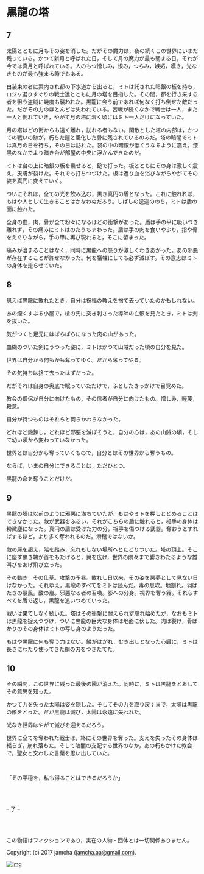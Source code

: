 # 黒龍の塔

## 7

太陽とともに月もその姿を消した。だがその魔力は，夜の続くこの世界にいまだ残っている。かつて新月と呼ばれた日，そして月の魔力が最も弱まる日，それが今では真月と呼ばれている。人のもつ憎しみ，恨み，つらみ，嫉妬，嘆き，光なきものが最も強まる時でもある。  

白装束の者に案内され都の下水道から出ると，ミトは託された暗銀の板を持ち，ロジャ選りすぐりの戦士達とともに月の塔を目指した。その間，都を行き来する者を狙う盗賊に幾度も襲われた。黒龍に会う前であれば何なく打ち倒せた敵だった。だがその力のほとんどは失われている。苦戦が続くなかで戦士は一人，また一人と倒れていき，やがて月の塔に着く頃にはミト一人だけになっていた。  

月の塔はどの街からも遠く離れ，訪れる者もない。閑散とした塔の内部は，かつての戦いの跡が，朽ちた鎧と風化した骨に残されているのみだ。塔の暗闇でミトは真月の日を待ち，その日は訪れた。袋の中の暗銀が低くうなるように震え，漆黒のなかでより暗き台が部屋の中央に浮かんできたのだ。  

ミトは台の上に暗銀の板を乗せると，鎚で打った。板とともにその身は激しく震え，皮膚が裂けた。それでも打ちつづけた。板は返り血を浴びながらやがてその姿を真円に変えていく。  

ついにそれは，全ての光を飲み込む，黒き真円の盾となった。これに触れれば，もはや人として生きることはかなわぬだろう。しばしの逡巡ののち，ミトは盾の面に触れた。  

全身の血，肉，骨が全て粉々になるほどの衝撃があった。盾は手の平に吸いつき離れず，その痛みにミトはのたうちまわった。盾は手の肉を食いやぶり，指や骨をえぐりながら，手の甲に再び現れると，そこに留まった。  

痛みが治まることはなく，同時に黒龍への怒りが激しくわきあがった。あの邪悪が存在することが許せなかった。何を犠牲にしても必ず滅ぼす。その意志はミトの身体を走らせていた。  

## 8

思えば黒龍に敗れたとき，自分は祝福の教えを捨て去っていたのかもしれない。  

あの煙くすぶる小屋で，槍の先に突き刺さった導師の亡骸を見たとき，ミトは剣を抜いた。  

気がつくと足元にはばらばらになった肉の山があった。  

血糊のついた剣にうつった姿に，ミトはかつて山賊だった頃の自分を見た。  

世界は自分から何もかも奪ってゆく。だから奪ってやる。  

その気持ちは捨て去ったはずだった。  

だがそれは自身の奥底で眠っていただけで，ふとしたきっかけで目覚めた。  

教会の僧侶が自分に向けたもの，その信者が自分に向けたもの。憎しみ，軽蔑，殺意。  

自分が持つものはそれらと何らかわらなかった。  

どれほど鍛錬し，どれほど邪悪を滅ぼそうと，自分の心は，あの山賊の頃，そして幼い頃から変わっていなかった。  

世界とは自分から奪っていくもので，自分とはその世界から奪うもの。  

ならば，いまの自分にできることは，ただひとつ。  

黒龍の命を奪うことだけだ。  

## 9

黒龍の塔は以前のように邪悪に満ちていたが，もはやミトを押しとどめることはできなかった。敵が武器をふるい，それがこちらの盾に触れると，相手の身体は粉微塵になった。真円の盾は受けた力の分，相手を傷つける武器。奪おうとすればするほど，より多く奪われるのだ。滑稽ではないか。  

敵の屍を超え，階を踏み，忘れもしない場所へとたどりついた。塔の頂上。そこに座す黒き塊が首をもたげると，翼を広げ，世界の隅々まで響きわたるような雄叫びをあげ飛び立った。  

その動き，その仕草。攻撃の予兆。敗れし日以来，その姿を悪夢として見ない日はなかった。それゆえ，黒龍のすべてをミトは読んだ。毒の息吹。地割れ。羽ばたきの暴風。酸の嵐。邪悪なる者の召喚。影への分身。視界を奪う霧。それらすべてを盾で返し，黒龍を追いつめていった。  

戦いは果てしなく続いた。塔はその衝撃に耐えられず崩れ始めたが，なおもミトは黒龍を捉えつづけ，ついに黒龍の巨大な身体は地面に伏した。肉は裂け，骨ばかりのその身体はミトの写し身のようだった。  

もはや黒龍に何も奪う力はない。鱗がはがれ，むき出しとなった心臓に，ミトは長きにわたり使ってきた鋼の刃をつきたてた。  

## 10

その瞬間，この世界に残った最後の陽が消えた。同時に，ミトは黒龍をとおしてその意思を知った。  

かつて力を失った太陽は姿を隠した。そしてその力を取り戻すまで，太陽は黒龍の形をとった。だが黒龍は滅び，太陽は永遠に失われた。  

光なき世界はやがて滅びを迎えるだろう。  

世界に全てを奪われた戦士は，終にその世界を奪った。支えを失ったその身体は揺らぎ，崩れ落ちた。そして暗闇の支配する世界のなか，あの朽ちかけた教会で，聖女と交わした言葉を思い出していた。  

<br>  

「その平穏を，私も得ることはできるだろうか」  

<br>  

<br>  

&#x2013; 了 &#x2013;  

<br>  
<br>  

この物語はフィクションであり，実在の人物・団体とは一切関係ありません。  

Copyright (c) 2017 jamcha (jamcha.aa@gmail.com).  

[![img](http://i.creativecommons.org/l/by-nc-sa/4.0/88x31.png)](http://creativecommons.org/licenses/by-nc-sa/4.0/deed)
